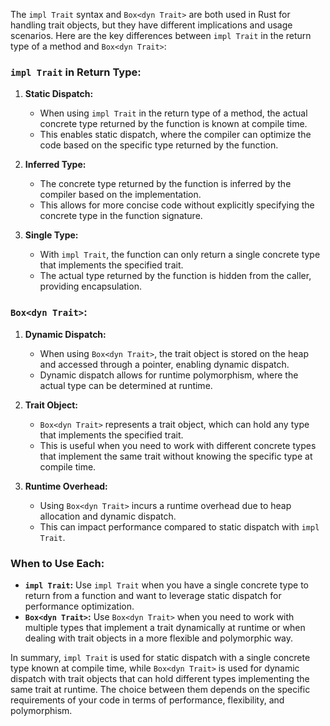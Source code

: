 The `impl Trait` syntax and `Box<dyn Trait>` are both used in Rust for handling trait objects, but they have different implications and usage scenarios. Here are the key differences between `impl Trait` in the return type of a method and `Box<dyn Trait>`:

### `impl Trait` in Return Type:

1. **Static Dispatch:**
   - When using `impl Trait` in the return type of a method, the actual concrete type returned by the function is known at compile time.
   - This enables static dispatch, where the compiler can optimize the code based on the specific type returned by the function.

2. **Inferred Type:**
   - The concrete type returned by the function is inferred by the compiler based on the implementation.
   - This allows for more concise code without explicitly specifying the concrete type in the function signature.

3. **Single Type:**
   - With `impl Trait`, the function can only return a single concrete type that implements the specified trait.
   - The actual type returned by the function is hidden from the caller, providing encapsulation.

### `Box<dyn Trait>`:
1. **Dynamic Dispatch:**
   - When using `Box<dyn Trait>`, the trait object is stored on the heap and accessed through a pointer, enabling dynamic dispatch.
   - Dynamic dispatch allows for runtime polymorphism, where the actual type can be determined at runtime.

2. **Trait Object:**
   - `Box<dyn Trait>` represents a trait object, which can hold any type that implements the specified trait.
   - This is useful when you need to work with different concrete types that implement the same trait without knowing the specific type at compile time.

3. **Runtime Overhead:**
   - Using `Box<dyn Trait>` incurs a runtime overhead due to heap allocation and dynamic dispatch.
   - This can impact performance compared to static dispatch with `impl Trait`.

### When to Use Each:

- **`impl Trait`:** Use `impl Trait` when you have a single concrete type to return from a function and want to leverage static dispatch for performance optimization.
- **`Box<dyn Trait>`:** Use `Box<dyn Trait>` when you need to work with multiple types that implement a trait dynamically at runtime or when dealing with trait objects in a more flexible and polymorphic way.

In summary, `impl Trait` is used for static dispatch with a single concrete type known at compile time, while `Box<dyn Trait>` is used for dynamic dispatch with trait objects that can hold different types implementing the same trait at runtime. The choice between them depends on the specific requirements of your code in terms of performance, flexibility, and polymorphism.